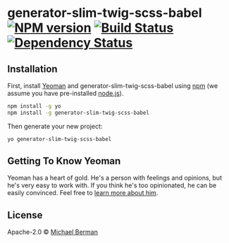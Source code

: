 # generator-slim-twig-scss-babel [![NPM version][npm-image]][npm-url] [![Build Status][travis-image]][travis-url] [![Dependency Status][daviddm-image]][daviddm-url]
> 

## Installation

First, install [Yeoman](http://yeoman.io) and generator-slim-twig-scss-babel using [npm](https://www.npmjs.com/) (we assume you have pre-installed [node.js](https://nodejs.org/)).

```bash
npm install -g yo
npm install -g generator-slim-twig-scss-babel
```

Then generate your new project:

```bash
yo generator-slim-twig-scss-babel
```

## Getting To Know Yeoman

Yeoman has a heart of gold. He&#39;s a person with feelings and opinions, but he&#39;s very easy to work with. If you think he&#39;s too opinionated, he can be easily convinced. Feel free to [learn more about him](http://yeoman.io/).

## License

Apache-2.0 © [Michael Berman](http://scripti.st)


[npm-image]: https://badge.fury.io/js/generator-slim-twig-scss-babel.svg
[npm-url]: https://npmjs.org/package/generator-slim-twig-scss-babel
[travis-image]: https://travis-ci.org/scriptist/generator-slim-twig-scss-babel.svg?branch=master
[travis-url]: https://travis-ci.org/scriptist/generator-slim-twig-scss-babel
[daviddm-image]: https://david-dm.org/scriptist/generator-slim-twig-scss-babel.svg?theme=shields.io
[daviddm-url]: https://david-dm.org/scriptist/generator-slim-twig-scss-babel
